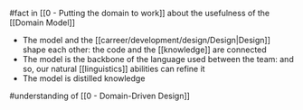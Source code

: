 #fact in [[0 - Putting the domain to work]] about the usefulness of the [[Domain Model]]

- The model and the [[carreer/development/design/Design|Design]] shape each other: the code and the [[knowledge]] are connected
- The model is the backbone of the language used between the team: and so, our natural [[linguistics]] abilities can refine it
- The model is distilled knowledge

#understanding of [[0 - Domain-Driven Design]]
